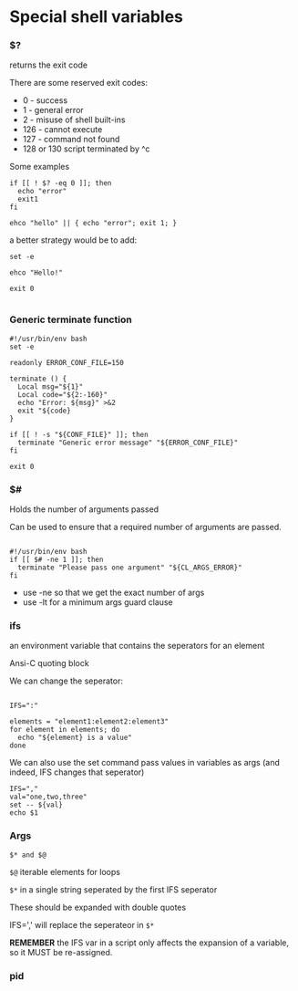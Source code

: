 # Special shell variables

### $?

returns the exit code

There are some reserved exit codes:
- 0 - success
- 1 - general error
- 2 - misuse of shell built-ins
- 126 - cannot execute
- 127 - command not found
- 128 or 130 script terminated by ^c


Some examples

```
if [[ ! $? -eq 0 ]]; then
  echo "error"
  exit1
fi
```

```
ehco "hello" || { echo "error"; exit 1; }
```

a better strategy would be to add:

```
set -e

ehco "Hello!"

exit 0


```

### Generic terminate function

```
#!/usr/bin/env bash
set -e

readonly ERROR_CONF_FILE=150

terminate () {
  Local msg="${1}"
  Local code="${2:-160}"
  echo "Error: ${msg}" >&2
  exit "${code}
}

if [[ ! -s "${CONF_FILE}" ]]; then
  terminate "Generic error message" "${ERROR_CONF_FILE}"
fi

exit 0
```


### $#

Holds the number of arguments passed

Can be used to ensure that a required number of arguments are passed.

```

#!/usr/bin/env bash
if [[ $# -ne 1 ]]; then
  terminate "Please pass one argument" "${CL_ARGS_ERROR}"
fi
```

- use -ne so that we get the exact number of args
- use -lt for a minimum args guard clause

### ifs

an environment variable that contains the seperators for an element

Ansi-C quoting block


We can change the seperator:

```

IFS=":"

elements = "element1:element2:element3"
for element in elements; do
  echo "${element} is a value"
done
```

We can also use the set command pass values in variables as args (and indeed, IFS changes that seperator)

```
IFS=","
val="one,two,three"
set -- ${val}
echo $1
```

### Args

`$* and $@`

`$@` iterable elements for loops

`$*` in a single string seperated by the first IFS seperator

These should be expanded with double quotes 

IFS=',' will replace the seperateor in `$*`

**REMEMBER** the IFS var in a script only affects the expansion of a variable, so it MUST be re-assigned.


### pid




